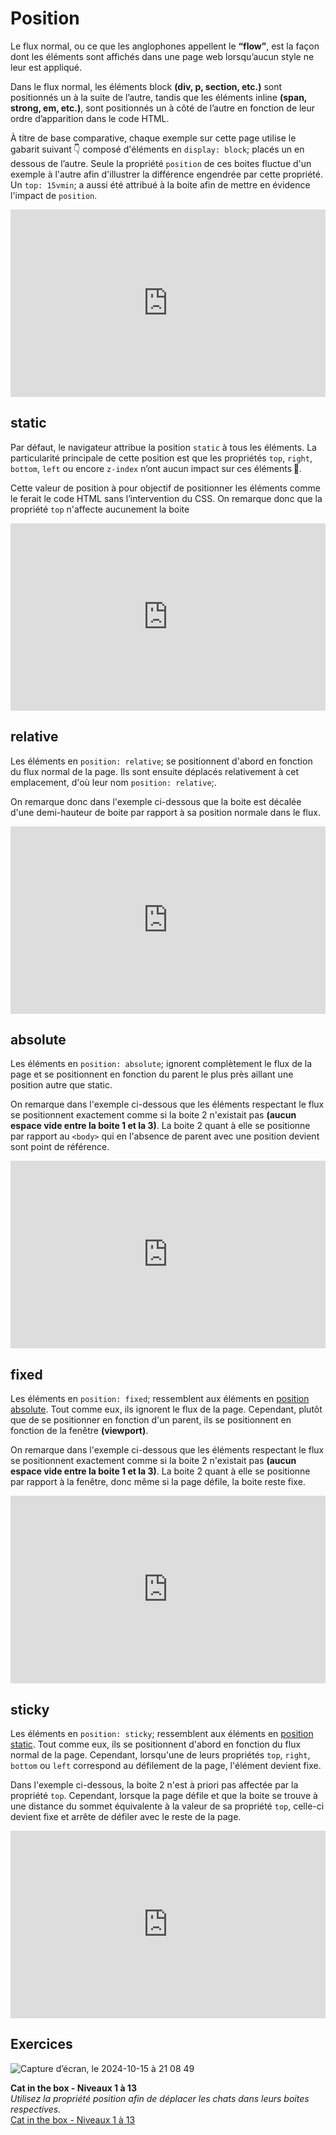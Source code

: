 # Position

Le flux normal, ou ce que les anglophones appellent le **“flow”**, est la façon dont les éléments sont affichés dans une page web lorsqu’aucun style ne leur est appliqué.

Dans le flux normal, les éléments block **(div, p, section, etc.)** sont positionnés un à la suite de l’autre, tandis que les éléments inline **(span, strong, em, etc.)**, sont positionnés un à côté de l’autre en fonction de leur ordre d’apparition dans le code HTML.

À titre de base comparative, chaque exemple sur cette page utilise le gabarit suivant 👇 composé d'éléments en `display: block`; placés un en dessous de l’autre. Seule la propriété `position` de ces boites fluctue d'un exemple à l'autre afin d'illustrer la différence engendrée par cette propriété. Un `top: 15vmin`; a aussi été attribué à la boite afin de mettre en évidence l'impact de `position`.

<iframe height="300" style="width: 100%;" scrolling="no" title="Position: reference" src="https://codepen.io/tim-momo/embed/PoBRxKb?default-tab=html%2Cresult" frameborder="no" loading="lazy" allowtransparency="true" allowfullscreen="true">
  See the Pen <a href="https://codepen.io/tim-momo/pen/PoBRxKb">
  Position: reference</a> by TIM Montmorency (<a href="https://codepen.io/tim-momo">@tim-momo</a>)
  on <a href="https://codepen.io">CodePen</a>.
</iframe>


## static

Par défaut, le navigateur attribue la position `static` à tous les éléments. La particularité principale de cette position est que les propriétés `top`, `right`, `bottom`, `left` ou encore `z-index` n’ont aucun impact sur ces éléments 🚫.

Cette valeur de position à pour objectif de positionner les éléments comme le ferait le code HTML sans l’intervention du CSS. On remarque donc que la propriété `top` n'affecte aucunement la boite

<iframe height="300" style="width: 100%;" scrolling="no" title="Position: static" src="https://codepen.io/tim-momo/embed/abjYQLx?default-tab=html%2Cresult" frameborder="no" loading="lazy" allowtransparency="true" allowfullscreen="true">
  See the Pen <a href="https://codepen.io/tim-momo/pen/abjYQLx">
  Position: static</a> by TIM Montmorency (<a href="https://codepen.io/tim-momo">@tim-momo</a>)
  on <a href="https://codepen.io">CodePen</a>.
</iframe>

## relative

Les éléments en `position: relative`; se positionnent d'abord en fonction du flux normal de la page. Ils sont ensuite déplacés relativement à cet emplacement, d'où leur nom `position: relative`;.

On remarque donc dans l'exemple ci-dessous que la boite est décalée d'une demi-hauteur de boite par rapport à sa position normale dans le flux.

<iframe height="300" style="width: 100%;" scrolling="no" title="Position: relative" src="https://codepen.io/tim-momo/embed/qByoQVe?default-tab=html%2Cresult" frameborder="no" loading="lazy" allowtransparency="true" allowfullscreen="true">
  See the Pen <a href="https://codepen.io/tim-momo/pen/qByoQVe">
  Position: relative</a> by TIM Montmorency (<a href="https://codepen.io/tim-momo">@tim-momo</a>)
  on <a href="https://codepen.io">CodePen</a>.
</iframe>

## absolute

Les éléments en `position: absolute`; ignorent complètement le flux de la page et se positionnent en fonction du parent le plus près aillant une position autre que static.

On remarque dans l'exemple ci-dessous que les éléments respectant le flux se positionnent exactement comme si la boite 2 n'existait pas **(aucun espace vide entre la boite 1 et la 3)**. La boite 2 quant à elle se positionne par rapport au `<body>` qui en l'absence de parent avec une position devient sont point de référence.

<iframe height="300" style="width: 100%;" scrolling="no" title="Position: absolute" src="https://codepen.io/tim-momo/embed/wvxmQye?default-tab=html%2Cresult" frameborder="no" loading="lazy" allowtransparency="true" allowfullscreen="true">
  See the Pen <a href="https://codepen.io/tim-momo/pen/wvxmQye">
  Position: absolute</a> by TIM Montmorency (<a href="https://codepen.io/tim-momo">@tim-momo</a>)
  on <a href="https://codepen.io">CodePen</a>.
</iframe>


## fixed

Les éléments en `position: fixed`; ressemblent aux éléments en <u>position absolute</u>. Tout comme eux, ils ignorent le flux de la page. Cependant, plutôt que de se positionner en fonction d'un parent, ils se positionnent en fonction de la fenêtre **(viewport)**.

On remarque dans l'exemple ci-dessous que les éléments respectant le flux se positionnent exactement comme si la boite 2 n'existait pas **(aucun espace vide entre la boite 1 et la 3)**. La boite 2 quant à elle se positionne par rapport à la fenêtre, donc même si la page défile, la boite reste fixe.

<iframe height="300" style="width: 100%;" scrolling="no" title="Position: fixed" src="https://codepen.io/tim-momo/embed/JjBLeLg?default-tab=html%2Cresult" frameborder="no" loading="lazy" allowtransparency="true" allowfullscreen="true">
  See the Pen <a href="https://codepen.io/tim-momo/pen/JjBLeLg">
  Position: fixed</a> by TIM Montmorency (<a href="https://codepen.io/tim-momo">@tim-momo</a>)
  on <a href="https://codepen.io">CodePen</a>.
</iframe>

## sticky

Les éléments en `position: sticky`; ressemblent aux éléments en <u>position static</u>. Tout comme eux, ils se positionnent d'abord en fonction du flux normal de la page. Cependant, lorsqu'une de leurs propriétés `top`, `right`, `bottom` ou `left` correspond au défilement de la page, l'élément devient fixe.

Dans l'exemple ci-dessous, la boite 2 n'est à priori pas affectée par la propriété `top`. Cependant, lorsque la page défile et que la boite se trouve à une distance du sommet équivalente à la valeur de sa propriété `top`, celle-ci devient fixe et arrête de défiler avec le reste de la page.

<iframe height="300" style="width: 100%;" scrolling="no" title="Position: sticky" src="https://codepen.io/tim-momo/embed/xxJWQzv?default-tab=html%2Cresult" frameborder="no" loading="lazy" allowtransparency="true" allowfullscreen="true">
  See the Pen <a href="https://codepen.io/tim-momo/pen/xxJWQzv">
  Position: sticky</a> by TIM Montmorency (<a href="https://codepen.io/tim-momo">@tim-momo</a>)
  on <a href="https://codepen.io">CodePen</a>.
</iframe>


## Exercices

<div class="grid grid-auto" markdown>

![Capture d’écran, le 2024-10-15 à 21 08 49](https://github.com/user-attachments/assets/0a4e7d2b-0a9e-4d93-b45f-6b314bbbd486)

  **Cat in the box - Niveaux 1 à 13**<br>
  _Utilisez la propriété position afin de déplacer les chats dans leurs boites respectives._<br>
  [Cat in the box - Niveaux 1 à 13](https://cdpn.io/smnarnold/debug/ZEpZWPB)
</div>
